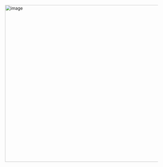 <img width="517" alt="image" src="https://user-images.githubusercontent.com/40928887/124683864-a2d82380-df00-11eb-92fd-ba6a1940667e.png">
